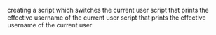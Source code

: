 creating a script which switches the current user
script that prints the effective username of the current user
script that prints the effective username of the current user

